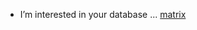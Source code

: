 - I’m interested in your database  ...
<a href = "https://www.bing.com/videos/riverview/relatedvideo?&q=matrix+binary+background&&mid=E4EA08597ACD1E3092FAE4EA08597ACD1E3092FA&&FORM=VRDGAR"> matrix </a>
<!---
ezspeaks/ezspeaks is a ✨ special ✨ repository because its `README.md` (this file) appears on your GitHub profile.
You can click the Preview link to take a look at your changes.
--->
